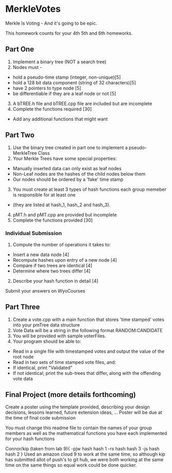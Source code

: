 # MerkleVotes

Merkle Is Voting - And it's going to be epic.

This homework counts for your 4th 5th and 6th homeworks.

## Part One
1. Implement a binary tree (NOT a search tree)
2. Nodes must -
  * hold a pseudo-time stamp (integer, non-unique)[5]
  * hold a 128 bit data component (string of 32 characters)[5]
  * have 2 pointers to type node [5]
  * be differentiable if they are a leaf node or not [5]
3. A bTREE.h file and bTREE.cpp file are included but are incomplete
4. Complete the functions required [30]
  * Add any additional functions that might want

## Part Two
1. Use the binary tree created in part one to implement a pseudo-MerkleTree Class
2. Your Merkle Trees have some special properties:
  * Manually inserted data can only exist as leaf nodes
  * Non-Leaf nodes are the hashes of the child nodes below them
  * Our nodes should be ordered by a 'fake' time stamp
3. You must create at least 3 types of hash functions each group memeber is responsible for at least one
  * (they are listed at hash_1, hash_2 and hash_3).
4. pMT.h and pMT.cpp are provided but incomplete
5. Complete the functions provided [30]

### Individual Submission
1. Compute the number of operations it takes to:
  * Insert a new data node [4]
  * Recompute hashes upon entry of a new node [4]
  * Compare if two trees are identical [4]
  *  Determine where two trees differ [4]
2. Describe your hash function in detail [4]

Submit your answers on WyoCourses

## Part Three
1. Create a vote.cpp with a main function that stores 'time stamped' votes into your pmTree data structure
2. Vote Data will be a string in the following format RANDOM:CANDIDATE
3. You will be provided with sample voterFiles.
4. Your program should be able to:
  * Read in a single file with timestamped votes and output the value of the root node 
  * Read in two sets of time stamped vote files, and:
  * If identical, print "Validated"
  * If not identical, print the sub-trees that differ, along with the offending vote data 

## Final Project (more details forthcoming)
Create a poster using the template provided, describing your design decisions, lessons learned, future extension ideas, ...
Poster will be due at the time of final code submission

You must change this readme file to contain the names of your group members as well as the mathematical functions you have each implemented for your hash functions

Connor/kip (taken from lab 9){
               -pjw hash             hash 1
               -rs  hash        hash 3
               -js  hash           hash 2
                            }
Used an amazon cloud 9 to work at the same time, so although kip has submitted allot of push's to git hub, we were both working at the same time on the same things so equal work could be done quicker.